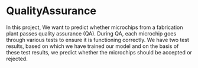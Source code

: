 # QualityAssurance
In this project, We want to predict whether microchips from a fabrication plant passes quality assurance (QA). During QA, each microchip goes through various tests to ensure it is functioning correctly. We have two test results, based on which we have trained our model and on the basis of these test results, we predict whether the microchips should be accepted or rejected. 
